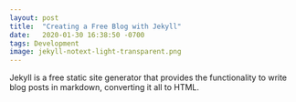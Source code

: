 ```yaml
---
layout: post
title:  "Creating a Free Blog with Jekyll"
date:   2020-01-30 16:38:50 -0700
tags: Development
image: jekyll-notext-light-transparent.png
---
```


Jekyll is a free static site generator that provides the functionality to write blog posts in markdown, converting it all to HTML.